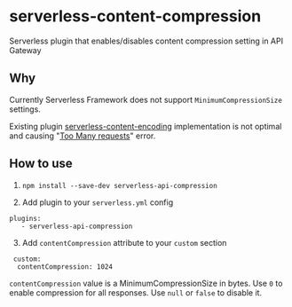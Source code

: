 # serverless-content-compression
Serverless plugin that enables/disables content compression setting in API Gateway

## Why 
Currently Serverless Framework does not support `MinimumCompressionSize` settings.
 
Existing plugin [serverless-content-encoding](https://github.com/dong-dohai/serverless-content-encoding) implementation
is not optimal and causing "[Too Many requests](https://github.com/dong-dohai/serverless-content-encoding/issues/2)" error.


## How to use
1. `npm install --save-dev serverless-api-compression`
 
2. Add plugin to your `serverless.yml` config
 ```
 plugins:
    - serverless-api-compression
```

3. Add `contentCompression` attribute to your `custom` section
```
 custom:
  contentCompression: 1024

```

 `contentCompression` value is a MinimumCompressionSize in bytes. Use `0` to enable compression for all responses. 
 Use `null` or `false` to disable it.
 